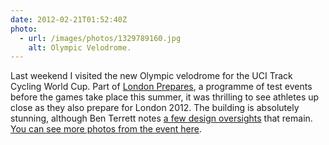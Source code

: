 ```yaml
---
date: 2012-02-21T01:52:40Z
photo:
  - url: /images/photos/1329789160.jpg
    alt: Olympic Velodrome.
---
```

Last weekend I visited the new Olympic velodrome for the UCI Track Cycling World Cup. Part of [London Prepares][1], a programme of test events before the games take place this summer, it was thrilling to see athletes up close as they also prepare for London 2012. The building is absolutely stunning, although Ben Terrett notes [a few design oversights][2] that remain. [You can see more photos from the event here][3].

[1]: https://web.archive.org/web/20120119180926/http://www.londonpreparesseries.com/
[2]: https://noisydecentgraphics.typepad.com/design/2012/02/the-new-olympic-velodrome.html
[3]: https://www.flickr.com/photos/paulrobertlloyd/sets/72157629410345785/
